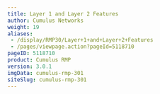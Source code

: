 ```yaml
---
title: Layer 1 and Layer 2 Features
author: Cumulus Networks
weight: 19
aliases:
 - /display/RMP30/Layer+1+and+Layer+2+Features
 - /pages/viewpage.action?pageId=5118710
pageID: 5118710
product: Cumulus RMP
version: 3.0.1
imgData: cumulus-rmp-301
siteSlug: cumulus-rmp-301
---
```


